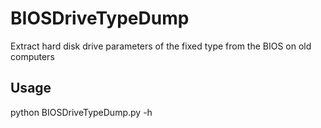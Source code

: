 # BIOSDriveTypeDump
Extract hard disk drive parameters of the fixed type from the BIOS on old computers

## Usage
python BIOSDriveTypeDump.py -h